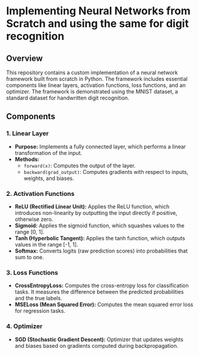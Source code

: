 # Implementing Neural Networks from Scratch and using the same for digit recognition

## Overview

This repository contains a custom implementation of a neural network framework built from scratch in Python. The framework includes essential components like linear layers, activation functions, loss functions, and an optimizer. The framework is demonstrated using the MNIST dataset, a standard dataset for handwritten digit recognition.

## Components

### 1. Linear Layer
- **Purpose:** Implements a fully connected layer, which performs a linear transformation of the input.
- **Methods:** 
  - `forward(x)`: Computes the output of the layer.
  - `backward(grad_output)`: Computes gradients with respect to inputs, weights, and biases.

### 2. Activation Functions
- **ReLU (Rectified Linear Unit):** Applies the ReLU function, which introduces non-linearity by outputting the input directly if positive, otherwise zero.
- **Sigmoid:** Applies the sigmoid function, which squashes values to the range [0, 1].
- **Tanh (Hyperbolic Tangent):** Applies the tanh function, which outputs values in the range [-1, 1].
- **Softmax:** Converts logits (raw prediction scores) into probabilities that sum to one.

### 3. Loss Functions
- **CrossEntropyLoss:** Computes the cross-entropy loss for classification tasks. It measures the difference between the predicted probabilities and the true labels.
- **MSELoss (Mean Squared Error):** Computes the mean squared error loss for regression tasks.

### 4. Optimizer
- **SGD (Stochastic Gradient Descent):** Optimizer that updates weights and biases based on gradients computed during backpropagation.
